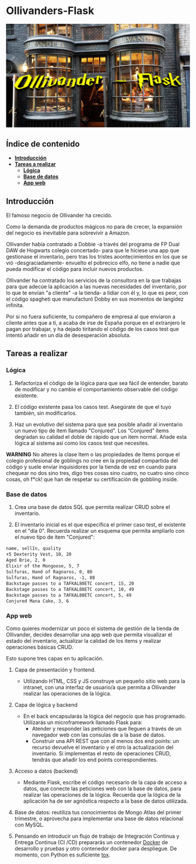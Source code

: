 # Ollivanders-Flask

![ollivander_flask](./doc/olivanders.jpg)


## Índice de contenido

- [**Introducción**](#introducción)
- [**Tareas a realizar**](#tareas-a-realizar)
    - [**Lógica**](#lógica)
    - [**Base de datos**](#base-de-datos)
    - [**App web**](#app-web)



## Introducción

El famoso negocio de Ollivander ha crecido.

Como la demanda de productos mágicos no para de crecer, la expansión del negocio es inevitable para sobrevivir a Amazon.

Ollivander había contratado a Dobbie -a través del programa de FP Dual DAW de Hogwarts colegio concertado- para que le hiciese una app que gestionase el inventario, pero tras los tristes aoontecimientos en los que se vió -desgraciadamente- envuelto el pobrecico elfo, no tiene a nadie que pueda modificar el código para incluir nuevos productos.

Ollivander ha contratado los servicios de la consultora en la que trabajas para que adecúe la aplicación a las nuevas necesidades del inventario, por lo que te envían "a cliente" -a la tienda- a lidiar con él y, lo que es peor, con el código spagheti que manufacturó Dobby en sus momentos de langidez infinita.

Por si no fuera suficiente, tu compañero de empresa al que enviaron a cliente antes que a ti, a acaba de irse de España porque en el extranjero le pagan por trabajar, y ha dejado tiritando el código de los casos test que intentó añadir en un día de desesperación absoluta.


## Tareas a realizar


### Lógica

1. Refactoriza el código de la lógica para que sea fácil de entender, barato de modificar y no cambie el comportamiento observable del código existente.

2. El código existente pasa los casos test. Asegúrate de que el tuyo también, sin modificarlos.

3. Haz un evolutivo del sistema para que sea posible añadir al inventario un nuevo tipo de item llamado "Conjured". Los “Conjured” items degradan su calidad el doble de rápido que un item normal. Añade esta lógica al sistema así como los casos test que necesites.

**WARNING**
No alteres la clase Item o las propiedades de Items porque el colegio profesional de goblings no cree en la propiedad compartida del código y suele enviar inquisidores por la tienda de vez en cuando para chequear no dos sino tres, digo tres cosas sino cuatro, no cuatro sino cinco cosas, oh f*ck! que han de respetar su certificación de gobbling inside.


### Base de datos

1. Crea una base de datos SQL que permita realizar CRUD sobre el inventario.

2. El inventario inicial es el que especifica el primer caso test, el existente en el "día 0". Recuerda realizar un esquema que permita ampliarlo con el nuevo tipo de ítem "Conjured":

```
name, sellIn, quality
+5 Dexterity Vest, 10, 20
Aged Brie, 2, 0
Elixir of the Mongoose, 5, 7
Sulfuras, Hand of Ragnaros, 0, 80
Sulfuras, Hand of Ragnaros, -1, 80
Backstage passes to a TAFKAL80ETC concert, 15, 20
Backstage passes to a TAFKAL80ETC concert, 10, 49
Backstage passes to a TAFKAL80ETC concert, 5, 49
Conjured Mana Cake, 3, 6
```

### App web

Como quieres modernizar un poco el sistema de gestión de la tienda de Ollivander, decides desarrollar una app web que permita visualizar el estado del inventario, actualizar la calidad de los items y realizar operaciones básicas CRUD.

Esto supone tres capas en tu aplicación.

1. Capa de presentación y frontend.
    * Utilizando HTML, CSS y JS construye un pequeño sitio web para la intranet, con una interfaz de usuario/a que permita a Ollivander realizar las operaciones de la lógica.

2. Capa de lógica y backend
    * En el back encapsularás la lógica del negocio que has programado. Utilizarás un microframework llamado Flask para:
        * Atender y responder las peticiones que lleguen a través de un navegador web con las consulas de a la base de datos.
        * Construir una API REST que con al menos dos end points: un recurso devuelve el inventario y el otro la actualización del inventario. Si implementas el resto de operaciones CRUD, tendrás que añadir los end points correspondientes.

3. Acceso a datos (backend)
    * Mediante Flask, escribe el código necesario de la capa de acceso a datos, que conecte las peticiones web con la base de datos, para realizar las operaciones de la lógica. Recuerda que la lógica de la aplicación ha de ser agnóstica respecto a la base de datos utilizada.

4. Base de datos: reutiliza tus conocimientos de Mongo Atlas del primer trimestre, o aprovecha para implementar una base de datos relacional con MySQL.

5. Pensando en introducir un flujo de trabajo de Integración Continua y Entrega Continua (CI /CD) prepararás un contenedor [Docker](https://www.docker.com/) de desarrollo y pruebas y otro contenedor docker para despliegue. De momento, con Python es suficiente [tox](https://tox.wiki/en/latest/).